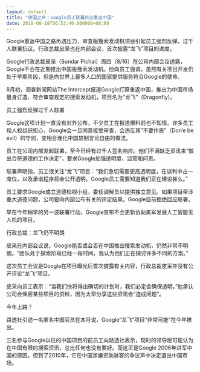 ```yaml
---
layout: default
title: "德国之声：Google员工联署抗议重返中国"
date: 2018-08-18T06:53:40.000000+08:00
---
```


Google重返中国之路再遇压力，审查版搜索发动机项目引起员工强烈反弹，过千人联署抗议。行政总裁皮采也在内部会议，首次披露“龙飞”项目的进度。

Google行政总裁皮采（Sundar Pichai）周四（8/16）在公司内部会议透露，Google不会在近期推出中国版搜索发动机。他向员工强调，虽然有关项目开发仍处于早期阶段，但是向世界上最多人口的国家提供服务符合Google的使命。

8月初，调查新闻网站The Intercept报道Google打算重返中国，推出为中国市场量身订造、符合审查规定的搜索发动机，项目名为“龙飞”（Dragonfly）。

员工强烈反弹过千人联署

Google这项计划一直没有对外公布，不少员工在报道爆料前也不知情。许多员工和人权组织担心，Google会一旦同意接受审查，会违反其“不要作恶”（Don’e be evil）的守则，变相合理化中国禁制言论自由的做法。

员工在公司内部发起联署，至今已经有过千人签名响应。他们不满缺乏资讯来“做出合符道德的工作决定”，要求Google加强透明度、监管和问责。

联署声明指，员工很关注“龙飞”项目：“我们急切需要更高透明度，在谈判中占一席位，以及承诺程序将会公开透明。Google员工需要知道我们正在建设甚么。”

员工要求Google成立道德检视小组，委任调解员以提供独立意见。如果项目牵涉重大道德问题，公司要向内部公布有关的评定结果。Google目前拒绝回应联署。

早在今年稍早的另一波联署行动，Google宣布不会更新协助美军发展人工智能无人机的项目。

行政总裁：龙飞仍不明朗

皮采在内部会议说，Google能否或会否在中国推出搜索发动机，仍然非常不明朗。“团队处于探索阶段已经一段时间，我认为他们正在探讨许多不同的方案。”

这次员工会议是Google在项目曝光后首次披露有关内容，行政总裁皮采并没有公开评论“龙飞”项目。

皮采向员工表示：“当我们快将得出确切的计划时，我们必定会确保透明。”他承认公司会保密某些项目的资料，因为太早分享这些资讯会“造成问题”。

今年上路？

路透社引述一名匿名中国官员在本月说，Google“龙飞”项目“非常可能”在今年推出。

三名参与Google以往的中国项目的前员工向路透社表示，现时的领导层可能认为在中国有限的搜索资讯，总比任何也没有要好。而这正是Google 2006年进军中国的原因。但到了2010年，它在中国涉嫌资助骇客的争议声中决定退出中国市场。

